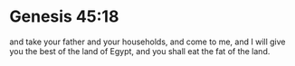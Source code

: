 # Genesis 45:18

and take your father and your households, and come to me, and I will give you the best of the land of Egypt, and you shall eat the fat of the land.
